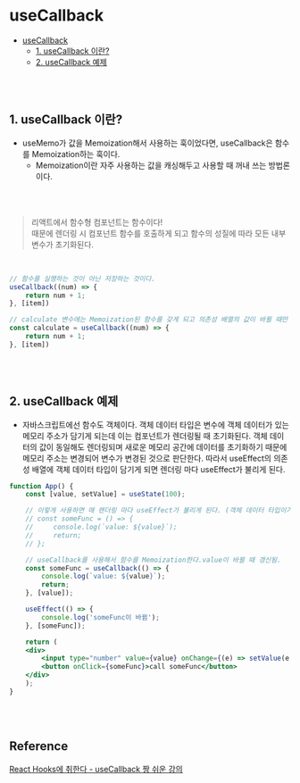 # useCallback

- [useCallback](#usecallback)
  - [1. useCallback 이란?](#1-usecallback-이란)
  - [2. useCallback 예제](#2-usecallback-예제)

<br><br>

## 1. useCallback 이란?
- useMemo가 값을 Memoization해서 사용하는 훅이었다면, useCallback은 함수를 Memoization하는 훅이다.
  - Memoization이란 자주 사용하는 값을 캐싱해두고 사용할 때 꺼내 쓰는 방법론이다.

<br><br>

> 리액트에서 함수형 컴포넌트는 함수이다!  
> 때문에 렌더링 시 컴포넌트 함수를 호출하게 되고 함수의 성질에 따라 모든 내부 변수가 초기화된다.

<br>

```jsx
// 함수를 실행하는 것이 아닌 저장하는 것이다.
useCallback((num) => {
    return num + 1;
}, [item])

// calculate 변수에는 Memoization된 함수를 갖게 되고 의존성 배열의 값이 바뀔 때만 초기화된다.
const calculate = useCallback((num) => {
    return num + 1;
}, [item])

```

<br><br>

## 2. useCallback 예제 
- 자바스크립트에선 함수도 객체이다. 객체 데이터 타입은 변수에 객체 데이터가 있는 메모리 주소가 담기게 되는데 이는 컴포넌트가 렌더링될 때 초기화된다. 객체 데이터의 값이 동일해도 렌더링되며 새로운 메모리 공간에 데이터를 초기화하기 때문에 메모리 주소는 변경되어 변수가 변경된 것으로 판단한다. 따라서 useEffect의 의존성 배열에 객체 데이터 타입이 담기게 되면 렌더링 마다 useEffect가 불리게 된다.

```jsx
function App() {
    const [value, setValue] = useState(100);

    // 이렇게 사용하면 매 랜더링 마다 useEffect가 불리게 된다. (객체 데이터 타입이기 때문)
    // const someFunc = () => {
    //     console.log(`value: ${value}`);
    //     return;
    // };

    // useCallback를 사용해서 함수를 Memoization한다.value이 바뀔 때 갱신됨.
    const someFunc = useCallback(() => {
        console.log(`value: ${value}`);
        return;
    }, [value]);

    useEffect(() => {
        console.log('someFunc이 바뀜');
    }, [someFunc]);

    return (
    <div>
        <input type="number" value={value} onChange={(e) => setValue(e.target.value)} />
        <button onClick={someFunc}>call someFunc</button>
    </div>
    );
}

```

<br><br>

## Reference <!-- omit in toc -->
[React Hooks에 취한다 - useCallback 짱 쉬운 강의](https://www.youtube.com/watch?v=XfUF9qLa3mU&list=PLZ5oZ2KmQEYjwhSxjB_74PoU6pmFzgVMO&index=7)